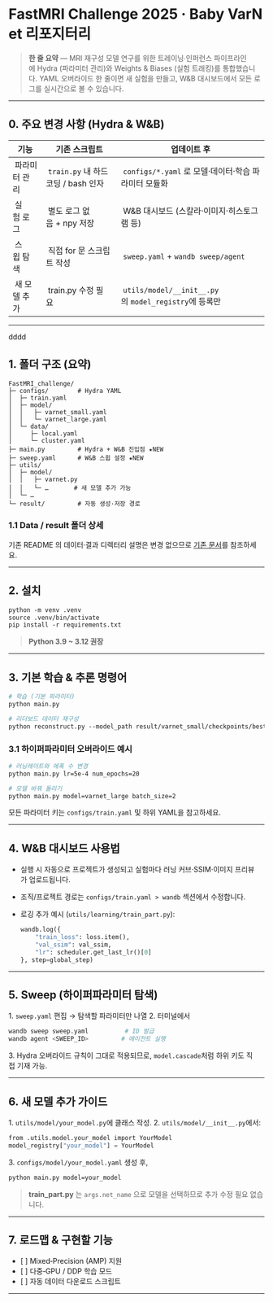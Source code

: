 # FastMRI Challenge 2025 · Baby VarNet 리포지터리

> **한 줄 요약** — MRI 재구성 모델 연구를 위한 트레이닝∙인퍼런스 파이프라인에 Hydra (파라미터 관리)와 Weights & Biases (실험 트래킹)를 통합했습니다. YAML 오버라이드 한 줄이면 새 실험을 만들고, W\&B 대시보드에서 모든 로그를 실시간으로 볼 수 있습니다.

---

## 0. 주요 변경 사항 (Hydra & W\&B)

|  기능       |  기존 스크립트                      |  업데이트 후                                            |
| --------- | ----------------------------- | -------------------------------------------------- |
|  파라미터 관리  |  `train.py` 내 하드코딩 / bash 인자  |  `configs/*.yaml` 로 모델·데이터·학습 파라미터 모듈화             |
|  실험 로그    |  별도 로그 없음 + npy 저장            |  W\&B 대시보드 (스칼라·이미지·히스토그램 등)                       |
|  스윕 탐색    |  직접 for 문 스크립트 작성             |  `sweep.yaml` + `wandb sweep/agent`                |
|  새 모델 추가  |  train.py 수정 필요               |  `utils/model/__init__.py`의 `model_registry`에 등록만  |

---
dddd
## 1. 폴더 구조 (요약)

```
FastMRI_challenge/
├─ configs/        # Hydra YAML
│  ├─ train.yaml
│  ├─ model/
│  │   ├─ varnet_small.yaml
│  │   └─ varnet_large.yaml
│  └─ data/
│     ├─ local.yaml
│     └─ cluster.yaml
├─ main.py         # Hydra + W&B 진입점 ★NEW
├─ sweep.yaml      # W&B 스윕 설정 ★NEW
├─ utils/
│  ├─ model/
│  │   ├─ varnet.py
│  │   └─ …       # 새 모델 추가 가능
│  └─ …
└─ result/         # 자동 생성·저장 경로
```

### 1.1 Data / result 폴더 상세

기존 README 의 데이터·결과 디렉터리 설명은 변경 없으므로 [기존 문서](docs/…)를 참조하세요.

---

## 2. 설치

```bash
python -m venv .venv
source .venv/bin/activate
pip install -r requirements.txt
```

> **Python 3.9 \~ 3.12 권장**

---

## 3. 기본 학습 & 추론 명령어

```bash
# 학습 (기본 파라미터)
python main.py

# 리더보드 데이터 재구성
python reconstruct.py --model_path result/varnet_small/checkpoints/best_model.pt
```

### 3.1 하이퍼파라미터 오버라이드 예시

```bash
# 러닝레이트와 에폭 수 변경
python main.py lr=5e-4 num_epochs=20

# 모델 바꿔 돌리기
python main.py model=varnet_large batch_size=2
```

모든 파라미터 키는 `configs/train.yaml` 및 하위 YAML을 참고하세요.

---

## 4. W\&B 대시보드 사용법

* 실행 시 자동으로 프로젝트가 생성되고 실험마다 러닝 커브·SSIM·이미지 프리뷰가 업로드됩니다.
* 조직/프로젝트 경로는 `configs/train.yaml > wandb` 섹션에서 수정합니다.
* 로깅 추가 예시 (`utils/learning/train_part.py`):

  ```python
  wandb.log({
      "train_loss": loss.item(),
      "val_ssim": val_ssim,
      "lr": scheduler.get_last_lr()[0]
  }, step=global_step)
  ```

---

## 5. Sweep (하이퍼파라미터 탐색)

1. `sweep.yaml` 편집 → 탐색할 파라미터만 나열
2. 터미널에서 

```bash
wandb sweep sweep.yaml          # ID 발급
wandb agent <SWEEP_ID>         # 에이전트 실행
```

3. Hydra 오버라이드 규칙이 그대로 적용되므로, `model.cascade`처럼 하위 키도 직접 기재 가능.

---

## 6. 새 모델 추가 가이드

1. `utils/model/your_model.py`에 클래스 작성.
2. `utils/model/__init__.py`에서:

```python
from .utils.model.your_model import YourModel
model_registry["your_model"] = YourModel
```

3. `configs/model/your_model.yaml` 생성 후,

```bash
python main.py model=your_model
```

> **train\_part.py** 는 `args.net_name` 으로 모델을 선택하므로 추가 수정 필요 없습니다.

---

## 7. 로드맵 & 구현할 기능

* \[ ] Mixed‑Precision (AMP) 지원
* \[ ] 다중‑GPU / DDP 학습 모드
* \[ ] 자동 데이터 다운로드 스크립트

---

